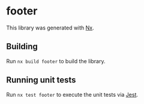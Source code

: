 # footer

This library was generated with [Nx](https://nx.dev).

## Building

Run `nx build footer` to build the library.

## Running unit tests

Run `nx test footer` to execute the unit tests via [Jest](https://jestjs.io).

